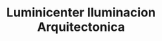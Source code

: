 ---
title: "Luminicenter Iluminacion Arquitectonica"
url: /quito/luminicenter-iluminacion-arquitectonica/
shop: tienda rural
---
